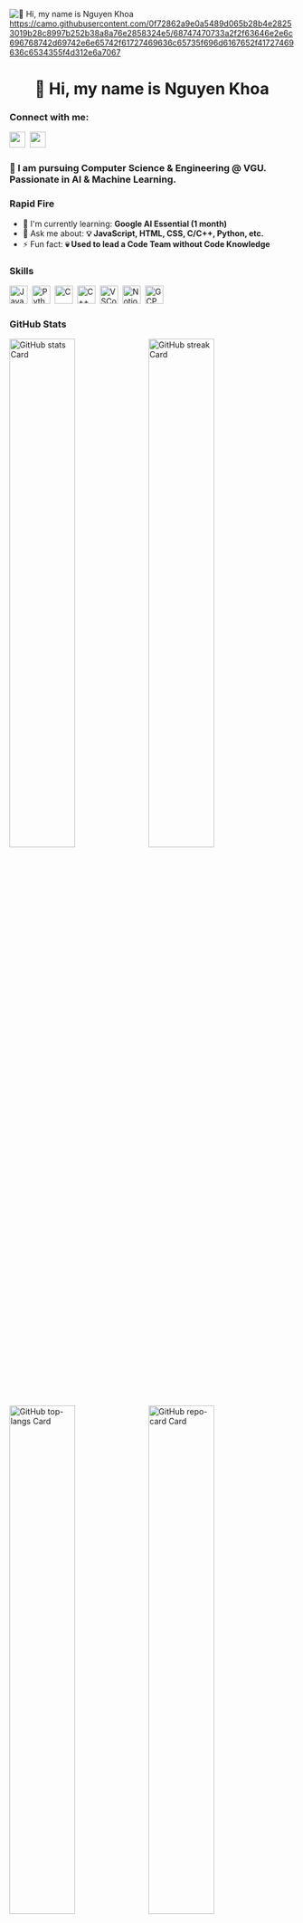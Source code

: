 ![👋 Hi, my name is Nguyen Khoa](https://media.licdn.com/dms/image/v2/D4E16AQFuG4iiaCxYqQ/profile-displaybackgroundimage-shrink_350_1400/profile-displaybackgroundimage-shrink_350_1400/0/1728102320079?e=1733961600&v=beta&t=ClGJErvOjaBKtm-1POA26ZLoWMcEMXv-4kCliZycr9Q)
<https://camo.githubusercontent.com/0f72862a9e0a5489d065b28b4e28253019b28c8997b252b38a8a76e2858324e5/68747470733a2f2f63646e2e6c696768742d69742e6e65742f61727469636c65735f696d6167652f41727469636c6534355f4d312e6a7067>
<div id="toc">
  <ul align="center" style="list-style: none">
    <summary>
      <h1>
        👋 Hi, my name is Nguyen Khoa
      </h1>
    </summary>
  </ul>
</div>

**<h3 align="left">Connect with me:</h3>** 
<p align="left"><a href="https://github.com/KhoaTranNguyen" target="_blank"><img src="https://img.shields.io/badge/GitHub-100000?style=for-the-badge&logo=github&logoColor=white" height="28" style="margin-right: 4px"></a> <a href="https://www.linkedin.com/in/khoa-tran-nguyen" target="_blank"><img src="https://img.shields.io/badge/LinkedIn-0077B5?style=for-the-badge&logo=linkedin&logoColor=white" height="28" style="margin-right: 4px"></a></p>

 **<h3 align="left">🚀 I am pursuing Computer Science & Engineering @ VGU. Passionate in AI & Machine Learning.</h3>**

**<h3 align="left">Rapid Fire</h3>**

- 🌱 I'm currently learning: **Google AI Essential (1 month)**
- 💬 Ask me about: **💡 JavaScript, HTML, CSS, C/C++, Python, etc.**
- ⚡ Fun fact: **💀 Used to lead a Code Team without Code Knowledge**

 **<h3 align="left">Skills</h3>**

<p align="left"><img src="https://skillicons.dev/icons?i=javascript" height="32" alt="JavaScript" style="margin-right: 4px"> <img src="https://skillicons.dev/icons?i=python" height="32" alt="Python" style="margin-right: 4px"> <img src="https://skillicons.dev/icons?i=c" height="32" alt="C" style="margin-right: 4px"> <img src="https://skillicons.dev/icons?i=cpp" height="32" alt="C++" style="margin-right: 4px"> <img src="https://skillicons.dev/icons?i=vscode" height="32" alt="VSCode" style="margin-right: 4px"> <img src="https://skillicons.dev/icons?i=notion" height="32" alt="Notion" style="margin-right: 4px"> <img src="https://skillicons.dev/icons?i=gcp" height="32" alt="GCP" style="margin-right: 4px"></p>

 **<h3 align="left">GitHub Stats</h3>**

<p align="left">
  <img width="48%" src="https://github-readme-stats.vercel.app/api?username=KhoaTranNguyen&theme=react&hide_title=false&hide_rank=false&show_icons=false&include_all_commits=false&count_private=true&line_height=23" alt="GitHub stats Card" />
  <img width="48%" src="https://streak-stats.demolab.com/?user=KhoaTranNguyen&theme=react&hide_border=false&date_format=M+j%5B%2C+Y%5D&mode=daily&hide_total_contributions=false&hide_current_streak=false&hide_longest_streak=false&card_height=200" alt="GitHub streak Card" />
</p>

<p align="left">
  <img width="48%" src="https://github-readme-stats.vercel.app/api/top-langs?username=KhoaTranNguyen&theme=react&hide_title=false&layout=compact&langs_count=6&hide_progress=false&card_width=400" alt="GitHub top-langs Card" />
  <img width="48%" src="https://github-readme-stats.vercel.app/api/pin/?username=KhoaTranNguyen&repo=KhoaTranNguyen&theme=default&cache_seconds=1800&show_owner=false&title_color=fff&text_color=fff&icon_color=fff&bg_color=35%2C2dd4bf%2C784BA0%2C2B86C5&locale=en" alt="GitHub repo-card Card" />
</p>



